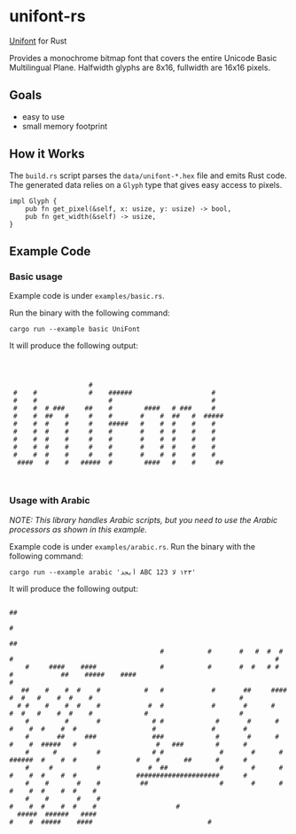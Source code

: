 # unifont-rs

[Unifont](https://en.wikipedia.org/wiki/GNU_Unifont) for Rust

Provides a monochrome bitmap font that covers the entire Unicode Basic Multilingual Plane. Halfwidth glyphs are 8x16, fullwidth are 16x16 pixels.

## Goals

- easy to use
- small memory footprint

## How it Works

The `build.rs` script parses the `data/unifont-*.hex` file and emits Rust code.
The generated data relies on a `Glyph` type that gives easy access to pixels. 

```
impl Glyph {
    pub fn get_pixel(&self, x: usize, y: usize) -> bool,
    pub fn get_width(&self) -> usize,
}
```

## Example Code
### Basic usage
Example code is under `examples/basic.rs`.

Run the binary with the following command:
```
cargo run --example basic UniFont
```

It will produce the following output:
```
                                                        
                                                        
                                                        
                    #                                   
 #    #             #    ######                    #    
 #    #                  #                         #    
 #    #  # ###     ##    #        ####   # ###     #    
 #    #  ##   #     #    #       #    #  ##   #  #####  
 #    #  #    #     #    #####   #    #  #    #    #    
 #    #  #    #     #    #       #    #  #    #    #    
 #    #  #    #     #    #       #    #  #    #    #    
 #    #  #    #     #    #       #    #  #    #    #    
 #    #  #    #     #    #       #    #  #    #    #    
  ####   #    #   #####  #        ####   #    #     ##  
                                                        
                                                        
```

### Usage with Arabic
_NOTE: This library handles Arabic scripts, but you need to use the Arabic processors as shown in this example._

Example code is under `examples/arabic.rs`.
Run the binary with the following command:
```
cargo run --example arabic 'أبجد ABC ١٢٣ لا 123'
```

It will produce the following output:
```
                                                                                                                                           ##   
                                                                                                                                          #     
                                                                                                                                           ##   
                                      #           #       #   #  #  #  #                                                                  #     
    #     ####    ####                #           #       #  #   # #  #            ##    #####    ####                                      #   
   ##    #    #  #    #           #   #            #       ##     ####            #  #   #    #  #    #                                     #   
  # #    #    #  #    #            #  #            #       #      #               #  #   #    #  #    #             #                       #   
    #         #       #             # #             #       #      #             #    #  #    #  #                   #              #       #   
    #       ##     ###              ###             #       #      #             #    #  #####   #                    #   ###        #      #   
    #      #          #             # #              #       #      #            ######  #    #  #               #    #      ##      #      #   
    #     #           #            #  ##             #       #      #            #    #  #    #  #               #####################      #   
    #    #       #    #          ##                  #       #      #            #    #  #    #  #    #                                         
    #    #       #    #                                                          #    #  #    #  #    #                    #                    
  #####  ######   ####                                                           #    #  #####    ####                             #            
                                                                                                                                                
                                                                                                                                                
                                                  
```
